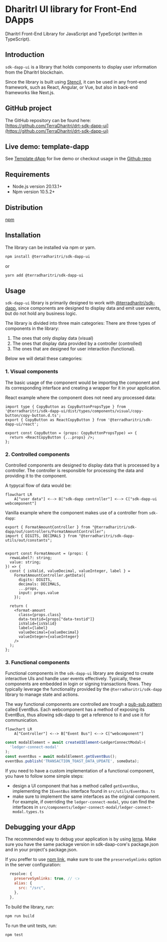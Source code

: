 # DharitrI UI library for Front-End DApps

DharitrI Front-End Library for JavaScript and TypeScript (written in TypeScript).

## Introduction

`sdk-dapp-ui` is a library that holds components to display user information from the DharitrI blockchain.

Since the library is built using [Stencil](https://stenciljs.com/), it can be used in any front-end framework, such as React, Angular, or Vue, but also in back-end frameworks like Next.js.

## GitHub project
The GitHub repository can be found here: [https://github.com/TerraDharitri/drt-sdk-dapp-ui](https://github.com/TerraDharitri/drt-sdk-dapp-ui)

## Live demo: template-dapp
See [Template dApp](https://template-dapp.dharitri.org/) for live demo or checkout usage in the [Github repo](https://github.com/TerraDharitri/drt-template-dapp)


## Requirements
- Node.js version 20.13.1+
- Npm version 10.5.2+

## Distribution

[npm](https://www.npmjs.com/package/@terradharitri/sdk-dapp-ui)

## Installation

The library can be installed via npm or yarn.

```bash
npm install @terradharitri/sdk-dapp-ui
```

or

```bash
yarn add @terradharitri/sdk-dapp-ui
```

## Usage

`sdk-dapp-ui` library is primarily designed to work with [@terradharitri/sdk-dapp](https://www.npmjs.com/package/@terradharitri/sdk-dapp), since components are designed to display data and emit user events, but do not hold any business logic.

The library is divided into three main categories:
There are three types of components in the library: 
1. The ones that only display data (visual) 
2. The ones that display data provided by a controller (controlled)
3. The ones that are designed for user interaction (functional). 

Below we will detail these categories:

### 1. Visual components

The basic usage of the component would be importing the component and its corresponding interface and creating a wrapper for it in your application.

React example where the component does not need any processed data:

```tsx
import type { CopyButton as CopyButtonPropsType } from '@terradharitri/sdk-dapp-ui/dist/types/components/visual/copy-button/copy-button.d.ts';
export { CopyButton as ReactCopyButton } from '@terradharitri/sdk-dapp-ui/react';

export const CopyButton = (props: CopyButtonPropsType) => {
  return <ReactCopyButton {...props} />;
};
```

### 2. Controlled components

Controlled components are designed to display data that is processed by a controller. The controller is responsible for processing the data and providing it to the component.

A typycal flow of data would be:

```mermaid
flowchart LR
    A["user data"] <--> B["sdk-dapp controller"] <--> C["sdk-dapp-ui webcomponent"]
```

Vanilla example where the component makes use of a controller from `sdk-dapp`:

```tsx
export { FormatAmountController } from "@terradharitri/sdk-dapp/out/controllers/FormatAmountController";
import { DIGITS, DECIMALS } from "@terradharitri/sdk-dapp-utils/out/constants";


export const FormatAmount = (props: {
  rewaLabel?: string;
  value: string;
}) => {
  const { isValid, valueDecimal, valueInteger, label } =
    FormatAmountController.getData({
      digits: DIGITS,
      decimals: DECIMALS,
      ...props,
      input: props.value
    });

  return (
    <format-amount
      class={props.class}
      data-testid={props["data-testid"]}
      isValid={isValid}
      label={label}
      valueDecimal={valueDecimal}
      valueInteger={valueInteger}
    />
  );
};
```


### 3. Functional components

Functional components in the `sdk-dapp-ui` library are designed to create interactive UIs and handle user events effectively. Typically, these components are embedded in login or signing transactions flows. They typically leverage the functionality provided by the `@terradharitri/sdk-dapp` library to manage state and actions.

The way functional components are controlled are trough a [pub-sub pattern](https://en.wikipedia.org/wiki/Publish%E2%80%93subscribe_pattern) called EventBus. Each webcomponent has a method of exposing its EventBus, thus allowing sdk-dapp to get a reference to it and use it for communication.

```mermaid
flowchart LR
    A["Controller"] <--> B["Event Bus"] <--> C["webcomponent"]
```

```typescript
const modalElement = await createUIElement<LedgerConnectModal>(
  'ledger-connect-modal'
);
const eventBus = await modalElement.getEventBus();
eventBus.publish('TRANSACTION_TOAST_DATA_UPDATE', someData);
```

If you need to have a custom implementation of a functional component, you have to follow some simple steps:

- design a UI component that has a method called `getEventBus`, implementing the `IEventBus` interface found in `src/utils/EventBus.ts`
- make sure to implement the same interfaces as the original component. For example, if overriding the `ledger-connect-modal`, you can find the interfaces in `src/components/ledger-connect-modal/ledger-connect-modal.types.ts`

## Debugging your dApp

The recommended way to debug your application is by using [lerna](https://lerna.js.org/). Make sure you have the same package version in sdk-daap-core's package.json and in your project's package.json.

If you preffer to use [npm link](https://docs.npmjs.com/cli/v11/commands/npm-link), make sure to use the `preserveSymlinks` option in the server configuration:

```js
  resolve: {
    preserveSymlinks: true, // 👈
    alias: {
      src: "/src",
    },
  },
```

To build the library, run:

```bash
npm run build
```

To run the unit tests, run:

```bash
npm test
```

